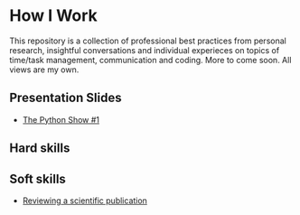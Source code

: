 # How I Work
This repository is a collection of professional best practices from personal research, insightful conversations and individual experieces on topics of time/task management, communication and coding. More to come soon. All views are my own. 

## Presentation Slides
* [The Python Show #1](slides/masters_degree_in_times_of_corona.pdf)

## Hard skills

## Soft skills
* [Reviewing a scientific publication](feedback/publication_reviewing.md)
